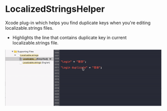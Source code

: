 # LocalizedStringsHelper

Xcode plug-in which helps you find duplicate keys when you're editing localizable.strings files.

* Highlights the line that contains duplicate key in current localizable.strings file.

![image](https://github.com/jianzhi2010/LocalizedStringsHelper/blob/master/Resource/ShowDuplicateKey.gif)

